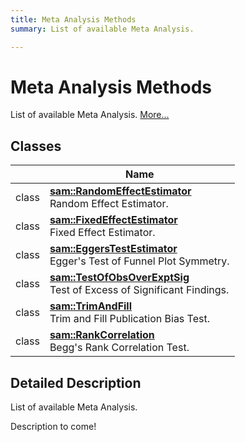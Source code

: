 ```yaml
---
title: Meta Analysis Methods
summary: List of available Meta Analysis.  

---
```


# Meta Analysis Methods




List of available Meta Analysis.  [More...](#detailed-description)






## Classes

|                | Name           |
| -------------- | -------------- |
| class | **[sam::RandomEffectEstimator](/doxygen/Classes/classsam_1_1_random_effect_estimator/)** <br>Random Effect Estimator.  |
| class | **[sam::FixedEffectEstimator](/doxygen/Classes/classsam_1_1_fixed_effect_estimator/)** <br>Fixed Effect Estimator.  |
| class | **[sam::EggersTestEstimator](/doxygen/Classes/classsam_1_1_eggers_test_estimator/)** <br>Egger's Test of Funnel Plot Symmetry.  |
| class | **[sam::TestOfObsOverExptSig](/doxygen/Classes/classsam_1_1_test_of_obs_over_expt_sig/)** <br>Test of Excess of Significant Findings.  |
| class | **[sam::TrimAndFill](/doxygen/Classes/classsam_1_1_trim_and_fill/)** <br>Trim and Fill Publication Bias Test.  |
| class | **[sam::RankCorrelation](/doxygen/Classes/classsam_1_1_rank_correlation/)** <br>Begg's Rank Correlation Test.  |








## Detailed Description

List of available Meta Analysis. 


























Description to come! 








